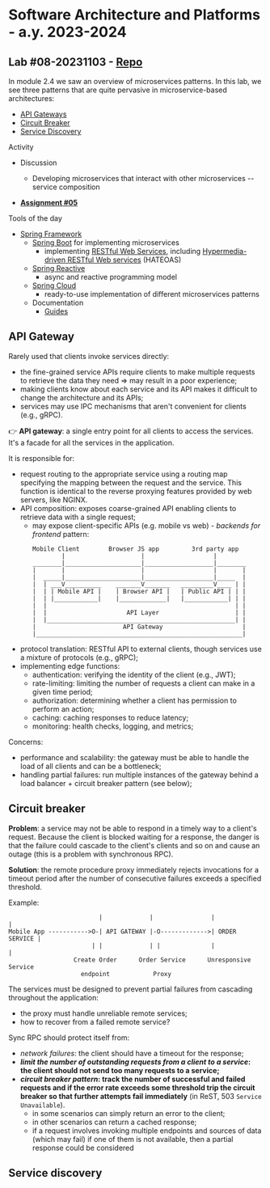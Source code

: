 # Software Architecture and Platforms - a.y. 2023-2024

## Lab #08-20231103 - [Repo](https://github.com/pslab-unibo/sap-2023-2024.git) 

In module 2.4 we saw an overview of microservices patterns. In this lab, we see three patterns that are quite pervasive in microservice-based architectures:
- [API Gateways](https://docs.google.com/document/d/1SO1q7uRvtsIMaA_7niKKvATEIDmD1Z9ddXnaSkv5FUw/edit?usp=sharing)
- [Circuit Breaker](https://docs.google.com/document/d/1TPXAjO5mrZ2UPsN4iWQvs-67DUW4ni_p-4S2uCQztmg/edit?usp=sharing)
- [Service Discovery](https://docs.google.com/document/d/1fC5bEun1JTHwRCpqFiUj7_eXYG9j1Hxn8pmFiB5RJR4/edit?usp=sharing)

Activity

- Discussion
  - Developing microservices that interact with other microservices -- service composition

- [**Assignment #05**](https://github.com/pslab-unibo/sap-2023-2024/blob/master/Assignments/Assignment-5-20231103.md)

Tools of the day

- [Spring Framework](https://spring.io)
  - [Spring Boot](https://spring.io/microservices) for implementing microservices
    - implementing [RESTful Web Services](https://spring.io/guides/gs/rest-service/), including [Hypermedia-driven RESTful Web services](https://spring.io/guides/gs/rest-hateoas/) (HATEOAS)   
  - [Spring Reactive](https://spring.io/reactive) 
    - async and reactive programming model
  - [Spring Cloud](https://spring.io/projects/spring-cloud)  
    - ready-to-use implementation of different microservices patterns
  - Documentation
    - [Guides](https://spring.io/guides)

## API Gateway

Rarely used that clients invoke services directly:

- the fine-grained service APIs require clients to make multiple requests to retrieve the data they need => may result in a poor experience;
- making clients know about each service and its API makes it difficult to change the architecture and its APIs;
- services may use IPC mechanisms that aren't convenient for clients (e.g., gRPC).

:point_right: **API gateway**: a single entry point for all clients to access the services. It's a facade for all the services in the application.

It is responsible for:

- request routing to the appropriate service using a routing map specifying the mapping between the request and the service. This function is identical to the reverse proxying features provided by web servers, like NGINX.
- API composition: exposes coarse-grained API enabling clients to retrieve data with a single request;
  - may expose client-specific APIs (e.g. mobile vs web) - *backends for frontend* pattern:
    ```plaintext
    Mobile Client        Browser JS app         3rd party app
            |                     |                   |
    ________|_____________________|___________________|________
    |       |                     |                   |       |
    |  _____|_____________________|___________________|_____  |
    |  | ___V__________    _______V_______   _________V____ | |
    |  | | Mobile API |    | Browser API |   | Public API | | |
    |  | |____________|    |_____________|   |____________| | |
    |  |                                                    | |
    |  |                      API Layer                     | |
    |  |____________________________________________________| |
    |                        API Gateway                      |
    |_________________________________________________________|
    ```
- protocol translation: RESTful API to external clients, though services use a mixture of protocols (e.g., gRPC);
- implementing edge functions:
  - authentication: verifying the identity of the client (e.g., JWT);
  - rate-limiting: limiting the number of requests a client can make in a given time period;
  - authorization: determining whether a client has permission to perform an action;
  - caching: caching responses to reduce latency;
  - monitoring: health checks, logging, and metrics;

Concerns:

- performance and scalability: the gateway must be able to handle the load of all clients and can be a bottleneck;
- handling partial failures: run multiple instances of the gateway behind a load balancer + circuit breaker pattern (see below);

## Circuit breaker

**Problem**: a service may not be able to respond in a timely way to a client's request. Because the client is blocked waiting for a response, the danger is that the failure could cascade to the client's clients and so on and cause an outage (this is a problem with synchronous RPC).

**Solution**: the remote procedure proxy immediately rejects invocations for a timeout period after the number of consecutive failures exceeds a specified threshold.

Example:

```plaintext
                         |             |                |               |
Mobile App ----------->O-| API GATEWAY |-O------------->| ORDER SERVICE |
                       | |             | |              |               |
                  Create Order      Order Service      Unresponsive Service
                    endpoint            Proxy
```

The services must be designed to prevent partial failures from cascading throughout the application:

- the proxy must handle unreliable remote services;
- how to recover from a failed remote service?

Sync RPC should protect itself from:

- _network failures_: the client should have a timeout for the response;
- **_limit the number of outstanding requests from a client to a service_: the client should not send too many requests to a service;**
- **_circuit breaker pattern_: track the number of successful and failed requests and if the error rate exceeds some threshold trip the circuit breaker so that further attempts fail immediately** (in ReST, 503 `Service Unavailable`).
  - in some scenarios can simply return an error to the client;
  - in other scenarios can return a cached response;
  - if a request involves invoking multiple endpoints and sources of data (which may fail) if one of them is not available, then a partial response could be considered

## Service discovery
